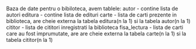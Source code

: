 Baza de date pentru o bibiloteca, avem tablele:
autor - contine lista de autori
editura - contine lista de edituri
carte - lista de carti prezente in biblioteca, are cheie externa la tabela editura(n la 1) si la tabela autor(n la 1)
cititor - lista de cititori inregistrati la biblioteca
fisa_lectura - lista de carti care au fost imprumutate, are are cheie externa la tabela carte(n la 1) si la tabela cititor(n la 1)
